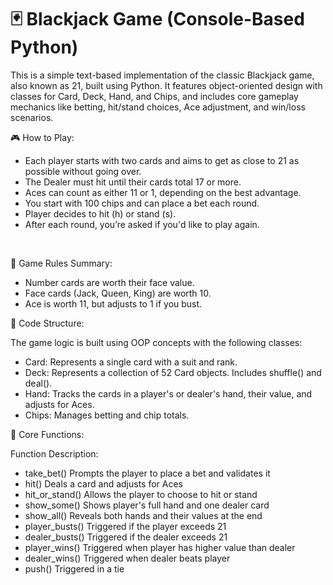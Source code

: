 # 🃏 Blackjack Game (Console-Based Python)
This is a simple text-based implementation of the classic Blackjack game, also known as 21, built using Python. It features object-oriented design with classes for Card, Deck, Hand, and Chips, and includes core gameplay mechanics like betting, hit/stand choices, Ace adjustment, and win/loss scenarios.

🎮 How to Play:

  * Each player starts with two cards and aims to get as close to 21 as possible without going over.
  * The Dealer must hit until their cards total 17 or more.
  * Aces can count as either 11 or 1, depending on the best advantage.
  * You start with 100 chips and can place a bet each round.
  * Player decides to hit (h) or stand (s).
  * After each round, you’re asked if you'd like to play again.
<br />

🧠 Game Rules Summary:

 * Number cards are worth their face value.
 * Face cards (Jack, Queen, King) are worth 10.
 * Ace is worth 11, but adjusts to 1 if you bust.



🧱 Code Structure:

The game logic is built using OOP concepts with the following classes:

 * Card: Represents a single card with a suit and rank.
 * Deck: Represents a collection of 52 Card objects. Includes shuffle() and deal().
 * Hand: Tracks the cards in a player's or dealer's hand, their value, and adjusts for Aces.
 * Chips: Manages betting and chip totals.



🧩 Core Functions:

Function	Description:

 * take_bet()	Prompts the player to place a bet and validates it
 * hit()	Deals a card and adjusts for Aces
 * hit_or_stand()	Allows the player to choose to hit or stand
 * show_some()	Shows player's full hand and one dealer card
 * show_all()	Reveals both hands and their values at the end
 * player_busts()	Triggered if the player exceeds 21
 * dealer_busts()	Triggered if the dealer exceeds 21
 * player_wins()	Triggered when player has higher value than dealer
 * dealer_wins()	Triggered when dealer beats player
 * push()	Triggered in a tie
